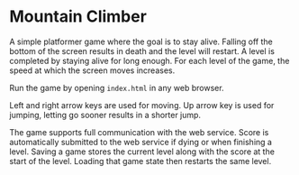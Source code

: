 # Mountain Climber

A simple platformer game where the goal is to stay alive. Falling off the bottom of the screen results in death and the level will restart. A level is completed by staying alive for long enough. For each level of the game, the speed at which the screen moves increases.

Run the game by opening `index.html` in any web browser.

Left and right arrow keys are used for moving. Up arrow key is used for jumping, letting go sooner results in a shorter jump.

The game supports full communication with the web service. Score is automatically submitted to the web service if dying or when finishing a level. Saving a game stores the current level along with the score at the start of the level. Loading that game state then restarts the same level.

